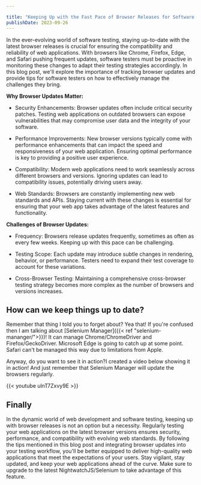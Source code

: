```yaml
---

title: "Keeping Up with the Fast Pace of Browser Releases for Software Testers"
publishDate: 2023-09-26
---
```


In the ever-evolving world of software testing, staying up-to-date with the latest browser releases is crucial for ensuring the compatibility and reliability of web applications. With browsers like Chrome, Firefox, Edge, and Safari pushing frequent updates, software testers must be proactive in monitoring these changes to adapt their testing strategies accordingly. In this blog post, we'll explore the importance of tracking browser updates and provide tips for software testers on how to effectively manage the challenges they bring.

**Why Browser Updates Matter:**

* Security Enhancements: Browser updates often include critical security patches. Testing web applications on outdated browsers can expose vulnerabilities that may compromise user data and the integrity of your software.

* Performance Improvements: New browser versions typically come with performance enhancements that can impact the speed and responsiveness of your web application. Ensuring optimal performance is key to providing a positive user experience.

* Compatibility: Modern web applications need to work seamlessly across different browsers and versions. Ignoring updates can lead to compatibility issues, potentially driving users away.

* Web Standards: Browsers are constantly implementing new web standards and APIs. Staying current with these changes is essential for ensuring that your web app takes advantage of the latest features and functionality.

**Challenges of Browser Updates:**

* Frequency: Browsers release updates frequently, sometimes as often as every few weeks. Keeping up with this pace can be challenging.

* Testing Scope: Each update may introduce subtle changes in rendering, behavior, or performance. Testers need to expand their test coverage to account for these variations.

* Cross-Browser Testing: Maintaining a comprehensive cross-browser testing strategy becomes more complex as the number of browsers and versions increases.

## How can we keep things up to date?

Remember that thing I told you to forget about? Yea that! If you're confused then I am talking about [Selenium Manager]({{< ref "selenium-mananger/">}})! It can manage Chrome/ChromeDriver and Firefox/GeckoDriver. Microsoft Edge is going to catch up at some point. Safari can't be managed this way due to limitations from Apple.

Anyway, do you want to see it in action?I created a video below showing it in action! And just remember that Selenium Manager will update the browsers regularly.

{{< youtube ulnT7Zxvy9E >}}

## Finally

In the dynamic world of web development and software testing, keeping up with browser releases is not an option but a necessity. Regularly testing your web applications on the latest browser versions ensures security, performance, and compatibility with evolving web standards. By following the tips mentioned in this blog post and integrating browser updates into your testing workflow, you'll be better equipped to deliver high-quality web applications that meet the expectations of your users. Stay vigilant, stay updated, and keep your web applications ahead of the curve. Make sure to upgrade to the latest NightwatchJS/Selenium to take advantage of this feature.
